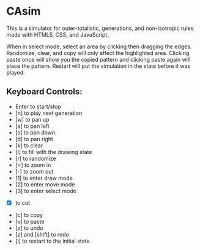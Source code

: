 # CAsim
This is a simulator for outer-totalistic, generations, and non-isotropic rules made with HTML5, CSS, and JavaScript.

When in select mode, select an area by clicking then dragging the edges. Randomize, clear, and copy will only affect the highlighted area. Clicking paste once will show you the copied pattern and clicking paste again will place the pattern. Restart will put the simulation in the state before it was played.

## Keyboard Controls:
- Enter to start/stop
- [n] to play next generation
- [w] to pan up
- [a] to pan left
- [s] to pan down
- [d] to pan right
- [k] to clear
- [l] to fill with the drawing state
- [r] to randomize
- [=] to zoom in
- [-] to zoom out
- [1] to enter draw mode
- [2] to enter move mode
- [3] to enter select mode
- [x] to cut
- [c] to copy
- [v] to paste
- [z] to undo
- [z] and [shift] to redo
- [i] to restart to the initial state
